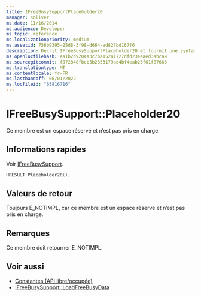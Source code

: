 ```yaml
---
title: IFreeBusySupportPlaceholder20
manager: soliver
ms.date: 11/16/2014
ms.audience: Developer
ms.topic: reference
ms.localizationpriority: medium
ms.assetid: 756b9395-25d8-3f98-d664-ad827bd167f6
description: Décrit IFreeBusySupportPlaceholder20 et fournit une syntaxe, une valeur de retour et des remarques supplémentaires. Ce membre est un espace réservé et n’est pas pris en charge.
ms.openlocfilehash: ea1b2d9204a3c7ba15241727dfd23eaaed3abca9
ms.sourcegitcommit: f872848fbeb5b2353179ad4bf4eab23f61f87666
ms.translationtype: MT
ms.contentlocale: fr-FR
ms.lasthandoff: 06/01/2022
ms.locfileid: "65816716"
---
```

# <a name="ifreebusysupportplaceholder20"></a>IFreeBusySupport::Placeholder20

Ce membre est un espace réservé et n’est pas pris en charge.
  
## <a name="quick-info"></a>Informations rapides

Voir [IFreeBusySupport](ifreebusysupport.md).
  
```cpp
HRESULT Placeholder20();
```

## <a name="return-values"></a>Valeurs de retour

Toujours E_NOTIMPL, car ce membre est un espace réservé et n’est pas pris en charge.
  
## <a name="remarks"></a>Remarques

Ce membre doit retourner E_NOTIMPL.
  
## <a name="see-also"></a>Voir aussi

- [Constantes (API libre/occupée)](constants-free-busy-api.md) 
- [IFreeBusySupport::LoadFreeBusyData](ifreebusysupport-loadfreebusydata.md)

